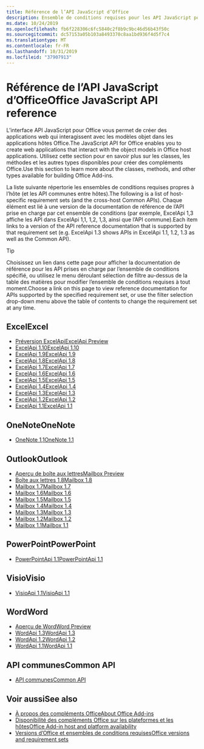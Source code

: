 ```yaml
---
title: Référence de l’API JavaScript d’Office
description: Ensemble de conditions requises pour les API JavaScript pour Office par hôte
ms.date: 10/24/2019
ms.openlocfilehash: fb6f228306c6fc5840c2f8b9c9bc46d56b43f50c
ms.sourcegitcommit: dc57153a05b103a8493370c8aa1bd936f4d5f7c4
ms.translationtype: MT
ms.contentlocale: fr-FR
ms.lasthandoff: 10/31/2019
ms.locfileid: "37907913"
---
```

# <a name="office-javascript-api-reference"></a><span data-ttu-id="27fe4-103">Référence de l’API JavaScript d’Office</span><span class="sxs-lookup"><span data-stu-id="27fe4-103">Office JavaScript API reference</span></span>

<span data-ttu-id="27fe4-104">L’interface API JavaScript pour Office vous permet de créer des applications web qui interagissent avec les modèles objet dans les applications hôtes Office.</span><span class="sxs-lookup"><span data-stu-id="27fe4-104">The JavaScript API for Office enables you to create web applications that interact with the object models in Office host applications.</span></span> <span data-ttu-id="27fe4-105">Utilisez cette section pour en savoir plus sur les classes, les méthodes et les autres types disponibles pour créer des compléments Office.</span><span class="sxs-lookup"><span data-stu-id="27fe4-105">Use this section to learn more about the classes, methods, and other types available for building Office Add-ins.</span></span>

<span data-ttu-id="27fe4-106">La liste suivante répertorie les ensembles de conditions requises propres à l’hôte (et les API communes entre hôtes).</span><span class="sxs-lookup"><span data-stu-id="27fe4-106">The following is a list of host-specific requirement sets (and the cross-host Common APIs).</span></span> <span data-ttu-id="27fe4-107">Chaque élément est lié à une version de la documentation de référence de l’API prise en charge par cet ensemble de conditions (par exemple, ExcelApi 1,3 affiche les API dans ExcelApi 1,1, 1,2, 1,3, ainsi que l’API commune).</span><span class="sxs-lookup"><span data-stu-id="27fe4-107">Each item links to a version of the API reference documentation that is supported by that requirement set (e.g. ExcelApi 1.3 shows APIs in ExcelApi 1.1, 1.2, 1.3 as well as the Common API).</span></span>

> [!TIP]
> <span data-ttu-id="27fe4-108">Choisissez un lien dans cette page pour afficher la documentation de référence pour les API prises en charge par l’ensemble de conditions spécifié, ou utilisez le menu déroulant sélection de filtre au-dessus de la table des matières pour modifier l’ensemble de conditions requises à tout moment.</span><span class="sxs-lookup"><span data-stu-id="27fe4-108">Choose a link on this page to view reference documentation for APIs supported by the specified requirement set, or use the filter selection drop-down menu above the table of contents to change the requirement set at any time.</span></span>

## <a name="excel"></a><span data-ttu-id="27fe4-109">Excel</span><span class="sxs-lookup"><span data-stu-id="27fe4-109">Excel</span></span>

- [<span data-ttu-id="27fe4-110">Préversion ExcelApi</span><span class="sxs-lookup"><span data-stu-id="27fe4-110">ExcelApi Preview</span></span>](/javascript/api/excel?view=excel-js-preview)
- [<span data-ttu-id="27fe4-111">ExcelApi 1.10</span><span class="sxs-lookup"><span data-stu-id="27fe4-111">ExcelApi 1.10</span></span>](/javascript/api/excel?view=excel-js-1.10)
- [<span data-ttu-id="27fe4-112">ExcelApi 1.9</span><span class="sxs-lookup"><span data-stu-id="27fe4-112">ExcelApi 1.9</span></span>](/javascript/api/excel?view=excel-js-1.9)
- [<span data-ttu-id="27fe4-113">ExcelApi 1.8</span><span class="sxs-lookup"><span data-stu-id="27fe4-113">ExcelApi 1.8</span></span>](/javascript/api/excel?view=excel-js-1.8)
- [<span data-ttu-id="27fe4-114">ExcelApi 1.7</span><span class="sxs-lookup"><span data-stu-id="27fe4-114">ExcelApi 1.7</span></span>](/javascript/api/excel?view=excel-js-1.7)
- [<span data-ttu-id="27fe4-115">ExcelApi 1.6</span><span class="sxs-lookup"><span data-stu-id="27fe4-115">ExcelApi 1.6</span></span>](/javascript/api/excel?view=excel-js-1.6)
- [<span data-ttu-id="27fe4-116">ExcelApi 1.5</span><span class="sxs-lookup"><span data-stu-id="27fe4-116">ExcelApi 1.5</span></span>](/javascript/api/excel?view=excel-js-1.5)
- [<span data-ttu-id="27fe4-117">ExcelApi 1.4</span><span class="sxs-lookup"><span data-stu-id="27fe4-117">ExcelApi 1.4</span></span>](/javascript/api/excel?view=excel-js-1.4)
- [<span data-ttu-id="27fe4-118">ExcelApi 1.3</span><span class="sxs-lookup"><span data-stu-id="27fe4-118">ExcelApi 1.3</span></span>](/javascript/api/excel?view=excel-js-1.3)
- [<span data-ttu-id="27fe4-119">ExcelApi 1.2</span><span class="sxs-lookup"><span data-stu-id="27fe4-119">ExcelApi 1.2</span></span>](/javascript/api/excel?view=excel-js-1.2)
- [<span data-ttu-id="27fe4-120">ExcelApi 1.1</span><span class="sxs-lookup"><span data-stu-id="27fe4-120">ExcelApi 1.1</span></span>](/javascript/api/excel?view=excel-js-1.1)

## <a name="onenote"></a><span data-ttu-id="27fe4-121">OneNote</span><span class="sxs-lookup"><span data-stu-id="27fe4-121">OneNote</span></span>

- [<span data-ttu-id="27fe4-122">OneNote 1,1</span><span class="sxs-lookup"><span data-stu-id="27fe4-122">OneNote 1.1</span></span>](/javascript/api/onenote?view=onenote-js-1.1)

## <a name="outlook"></a><span data-ttu-id="27fe4-123">Outlook</span><span class="sxs-lookup"><span data-stu-id="27fe4-123">Outlook</span></span>

- [<span data-ttu-id="27fe4-124">Aperçu de boîte aux lettres</span><span class="sxs-lookup"><span data-stu-id="27fe4-124">Mailbox Preview</span></span>](/javascript/api/outlook?view=outlook-js-preview)
- [<span data-ttu-id="27fe4-125">Boîte aux lettres 1,8</span><span class="sxs-lookup"><span data-stu-id="27fe4-125">Mailbox 1.8</span></span>](/javascript/api/outlook?view=outlook-js-1.8)
- [<span data-ttu-id="27fe4-126">Mailbox 1.7</span><span class="sxs-lookup"><span data-stu-id="27fe4-126">Mailbox 1.7</span></span>](/javascript/api/outlook?view=outlook-js-1.7)
- [<span data-ttu-id="27fe4-127">Mailbox 1.6</span><span class="sxs-lookup"><span data-stu-id="27fe4-127">Mailbox 1.6</span></span>](/javascript/api/outlook?view=outlook-js-1.6)
- [<span data-ttu-id="27fe4-128">Mailbox 1.5</span><span class="sxs-lookup"><span data-stu-id="27fe4-128">Mailbox 1.5</span></span>](/javascript/api/outlook?view=outlook-js-1.5)
- [<span data-ttu-id="27fe4-129">Mailbox 1.4</span><span class="sxs-lookup"><span data-stu-id="27fe4-129">Mailbox 1.4</span></span>](/javascript/api/outlook?view=outlook-js-1.4)
- [<span data-ttu-id="27fe4-130">Mailbox 1.3</span><span class="sxs-lookup"><span data-stu-id="27fe4-130">Mailbox 1.3</span></span>](/javascript/api/outlook?view=outlook-js-1.3)
- [<span data-ttu-id="27fe4-131">Mailbox 1.2</span><span class="sxs-lookup"><span data-stu-id="27fe4-131">Mailbox 1.2</span></span>](/javascript/api/outlook?view=outlook-js-1.2)
- [<span data-ttu-id="27fe4-132">Mailbox 1.1</span><span class="sxs-lookup"><span data-stu-id="27fe4-132">Mailbox 1.1</span></span>](/javascript/api/outlook?view=outlook-js-1.1)

## <a name="powerpoint"></a><span data-ttu-id="27fe4-133">PowerPoint</span><span class="sxs-lookup"><span data-stu-id="27fe4-133">PowerPoint</span></span>

- [<span data-ttu-id="27fe4-134">PowerPointApi 1.1</span><span class="sxs-lookup"><span data-stu-id="27fe4-134">PowerPointApi 1.1</span></span>](/javascript/api/powerpoint?view=powerpoint-js-1.1)

## <a name="visio"></a><span data-ttu-id="27fe4-135">Visio</span><span class="sxs-lookup"><span data-stu-id="27fe4-135">Visio</span></span>

- [<span data-ttu-id="27fe4-136">VisioApi 1,1</span><span class="sxs-lookup"><span data-stu-id="27fe4-136">VisioApi 1.1</span></span>](/javascript/api/visio?view=visio-js-1.1)

## <a name="word"></a><span data-ttu-id="27fe4-137">Word</span><span class="sxs-lookup"><span data-stu-id="27fe4-137">Word</span></span>

- [<span data-ttu-id="27fe4-138">Aperçu de Word</span><span class="sxs-lookup"><span data-stu-id="27fe4-138">Word Preview</span></span>](/javascript/api/word?view=word-js-preview)
- [<span data-ttu-id="27fe4-139">WordApi 1.3</span><span class="sxs-lookup"><span data-stu-id="27fe4-139">WordApi 1.3</span></span>](/javascript/api/word?view=word-js-1.3)
- [<span data-ttu-id="27fe4-140">WordApi 1.2</span><span class="sxs-lookup"><span data-stu-id="27fe4-140">WordApi 1.2</span></span>](/javascript/api/word?view=word-js-1.2)
- [<span data-ttu-id="27fe4-141">WordApi 1.1</span><span class="sxs-lookup"><span data-stu-id="27fe4-141">WordApi 1.1</span></span>](/javascript/api/word?view=word-js-1.1)

## <a name="common-api"></a><span data-ttu-id="27fe4-142">API communes</span><span class="sxs-lookup"><span data-stu-id="27fe4-142">Common API</span></span>

- [<span data-ttu-id="27fe4-143">API communes</span><span class="sxs-lookup"><span data-stu-id="27fe4-143">Common API</span></span>](/javascript/api/office?view=common-js)

## <a name="see-also"></a><span data-ttu-id="27fe4-144">Voir aussi</span><span class="sxs-lookup"><span data-stu-id="27fe4-144">See also</span></span>

- [<span data-ttu-id="27fe4-145">À propos des compléments Office</span><span class="sxs-lookup"><span data-stu-id="27fe4-145">About Office Add-ins</span></span>](/office/dev/add-ins/overview)
- [<span data-ttu-id="27fe4-146">Disponibilité des compléments Office sur les plateformes et les hôtes</span><span class="sxs-lookup"><span data-stu-id="27fe4-146">Office Add-in host and platform availability</span></span>](/office/dev/add-ins/overview/office-add-in-availability)
- [<span data-ttu-id="27fe4-147">Versions d’Office et ensembles de conditions requises</span><span class="sxs-lookup"><span data-stu-id="27fe4-147">Office versions and requirement sets</span></span>](/office/dev/add-ins/develop/office-versions-and-requirement-sets)
